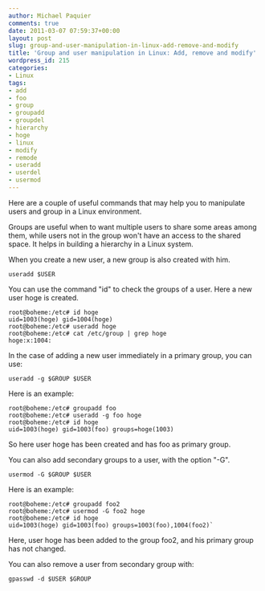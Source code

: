 ```yaml
---
author: Michael Paquier
comments: true
date: 2011-03-07 07:59:37+00:00
layout: post
slug: group-and-user-manipulation-in-linux-add-remove-and-modify
title: 'Group and user manipulation in Linux: Add, remove and modify'
wordpress_id: 215
categories:
- Linux
tags:
- add
- foo
- group
- groupadd
- groupdel
- hierarchy
- hoge
- linux
- modify
- remode
- useradd
- userdel
- usermod
---
```


Here are a couple of useful commands that may help you to manipulate users and group in a Linux environment.

Groups are useful when to want multiple users to share some areas among them, while users not in the group won't have an access to the shared space.
It helps in building a hierarchy in a Linux system.

When you create a new user, a new group is also created with him.

    useradd $USER

You can use the command "id" to check the groups of a user.
Here a new user hoge is created.

    root@boheme:/etc# id hoge
    uid=1003(hoge) gid=1004(hoge)
    root@boheme:/etc# useradd hoge
    root@boheme:/etc# cat /etc/group | grep hoge
    hoge:x:1004:

In the case of adding a new user immediately in a primary group, you can use:

    useradd -g $GROUP $USER

Here is an example:

    root@boheme:/etc# groupadd foo
    root@boheme:/etc# useradd -g foo hoge
    root@boheme:/etc# id hoge
    uid=1003(hoge) gid=1003(foo) groups=hoge(1003)

So here user hoge has been created and has foo as primary group.

You can also add secondary groups to a user, with the option "-G".

    usermod -G $GROUP $USER

Here is an example:

    root@boheme:/etc# groupadd foo2
    root@boheme:/etc# usermod -G foo2 hoge
    root@boheme:/etc# id hoge
    uid=1003(hoge) gid=1003(foo) groups=1003(foo),1004(foo2)`

Here, user hoge has been added to the group foo2, and his primary group has not changed.

You can also remove a user from secondary group with:

    gpasswd -d $USER $GROUP


